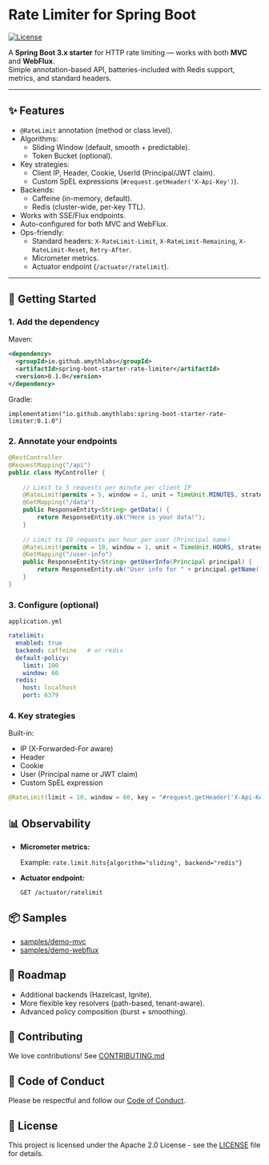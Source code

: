 # Rate Limiter for Spring Boot

[![License](https://img.shields.io/badge/license-Apache%202-blue.svg)](LICENSE)

A **Spring Boot 3.x starter** for HTTP rate limiting — works with both **MVC** and **WebFlux**.  
Simple annotation-based API, batteries-included with Redis support, metrics, and standard headers.

---

## ✨ Features
- `@RateLimit` annotation (method or class level).
- Algorithms:
    - Sliding Window (default, smooth + predictable).
    - Token Bucket (optional).
- Key strategies:
    - Client IP, Header, Cookie, UserId (Principal/JWT claim).
    - Custom SpEL expressions (`#request.getHeader('X-Api-Key')`).
- Backends:
    - Caffeine (in-memory, default).
    - Redis (cluster-wide, per-key TTL).
- Works with SSE/Flux endpoints.
- Auto-configured for both MVC and WebFlux.
- Ops-friendly:
    - Standard headers: `X-RateLimit-Limit`, `X-RateLimit-Remaining`, `X-RateLimit-Reset`, `Retry-After`.
    - Micrometer metrics.
    - Actuator endpoint (`/actuator/ratelimit`).

---

## 🚀 Getting Started

### 1. Add the dependency

Maven:
```xml
<dependency>
  <groupId>io.github.amythlabs</groupId>
  <artifactId>spring-boot-starter-rate-limiter</artifactId>
  <version>0.1.0</version>
</dependency>
```
Gradle:

```implementation("io.github.amythlabs:spring-boot-starter-rate-limiter:0.1.0")```
### 2. Annotate your endpoints
```java
@RestController
@RequestMapping("/api")
public class MyController {
    
    // Limit to 5 requests per minute per client IP
    @RateLimit(permits = 5, window = 1, unit = TimeUnit.MINUTES, strategy = KeyStrategy.IP)
    @GetMapping("/data")
    public ResponseEntity<String> getData() {
        return ResponseEntity.ok("Here is your data!");
    }
    
    // Limit to 10 requests per hour per user (Principal name)
    @RateLimit(permits = 10, window = 1, unit = TimeUnit.HOURS, strategy = KeyStrategy.USER)
    @GetMapping("/user-info")
    public ResponseEntity<String> getUserInfo(Principal principal) {
        return ResponseEntity.ok("User info for " + principal.getName());
    }
}
```

### 3. Configure (optional)
`application.yml`
```yaml
ratelimit:
  enabled: true
  backend: caffeine   # or redis
  default-policy:
    limit: 100
    window: 60
  redis:
    host: localhost
    port: 6379
```
### 4. Key strategies
Built-in:
- IP (X-Forwarded-For aware)
- Header
- Cookie
- User (Principal name or JWT claim)
- Custom SpEL expression
```Java
@RateLimit(limit = 10, window = 60, key = "#request.getHeader('X-Api-Key')")
```
## 📊 Observability
- **Micrometer metrics:**

  Example: `rate.limit.hits{algorithm="sliding", backend="redis"}`

- **Actuator endpoint:** 

    `GET /actuator/ratelimit`

## 📦 Samples
- [samples/demo-mvc](https://github.com/amythlabs/rate-limiter/tree/main/samples/demo-mvc)
- [samples/demo-webflux](https://github.com/amythlabs/rate-limiter/tree/main/samples/demo-webflux)

## 📝 Roadmap
- Additional backends (Hazelcast, Ignite).
- More flexible key resolvers (path-based, tenant-aware).
- Advanced policy composition (burst + smoothing).

## 🤝 Contributing
We love contributions! See [CONTRIBUTING.md](CONTRIBUTING.md)

## 📜 Code of Conduct
Please be respectful and follow our [Code of Conduct](CODE_OF_CONDUCT.md).

## 📄 License
This project is licensed under the Apache 2.0 License - see the [LICENSE](LICENSE) file for details.